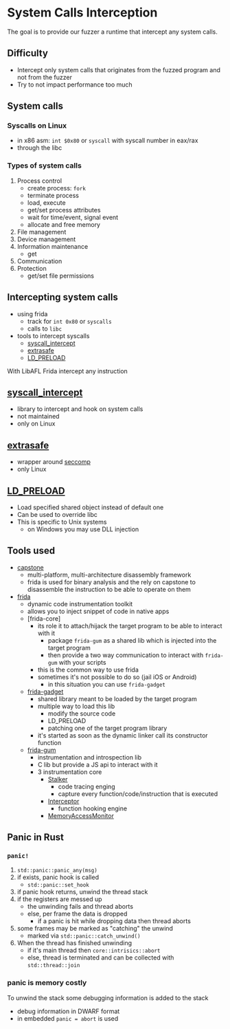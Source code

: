 # System Calls Interception

The goal is to provide our fuzzer a runtime that intercept any system calls.

## Difficulty

- Intercept only system calls that originates from the fuzzed program and not from the fuzzer
- Try to not impact performance too much

## System calls

### Syscalls on Linux

- in x86 asm: `int $0x80` or `syscall` with syscall number in eax/rax
- through the libc

### Types of system calls

1. Process control
    - create process: `fork`
    - terminate process
    - load, execute
    - get/set process attributes
    - wait for time/event, signal event
    - allocate and free memory
2. File management
3. Device management
4. Information maintenance
    - get
5. Communication
6. Protection
    - get/set file permissions


## Intercepting system calls

- using frida
    - track for `int 0x80` or `syscalls`
    - calls to `libc`
- tools to intercept syscalls
    - [syscall\_intercept](https://github.com/pmem/syscall_intercept/tree/2c8765fa292bc9c28a22624c528580d54658813d)
    - [extrasafe](https://github.com/boustrophedon/extrasafe)
    - [LD_PRELOAD](https://man7.org/linux/man-pages/man8/ld.so.8.html)


With LibAFL Frida intercept any instruction

## [syscall\_intercept](https://github.com/pmem/syscall_intercept/tree/2c8765fa292bc9c28a22624c528580d54658813d)

- library to intercept and hook on system calls
- not maintained
- only on Linux

## [extrasafe](https://github.com/boustrophedon/extrasafe)

- wrapper around [seccomp](https://www.kernel.org/doc/html/latest/userspace-api/seccomp_filter.html)
- only Linux

## [LD_PRELOAD](https://man7.org/linux/man-pages/man8/ld.so.8.html)

- Load specified shared object instead of default one
- Can be used to override libc
- This is specific to Unix systems
    - on Windows you may use DLL injection

## Tools used

- [capstone](https://docs.rs/capstone/latest/capstone/index.html#)
    - multi-platform, multi-architecture disassembly framework
    - frida is used for binary analysis and the rely on capstone to disassemble the
    instruction to be able to operate on them
- [frida](https://frida.re/docs/home/)
    - dynamic code instrumentation toolkit
    - allows you to inject snippet of code in native apps
    - [frida-core]
        - its role it to attach/hijack the target program to be able to interact with it
            - package `frida-gum` as a shared lib which is injected into the target program
            - then provide a two way communication to interact with `frida-gum` with your scripts
        - this is the common way to use frida
        - sometimes it's not possible to do so (jail iOS or Android)
            - in this situation you can use `frida-gadget`
    - [frida-gadget](https://frida.re/docs/gadget/)
        - shared library meant to be loaded by the target program
        - multiple way to load this lib
            - modify the source code
            - LD_PRELOAD
            - patching one of the target program library
        - it's started as soon as the dynamic linker call its constructor function
    - [frida-gum](https://github.com/frida/frida-gum)
        - instrumentation and introspection lib
        - C lib but provide a JS api to interact with it
        - 3 instrumentation core
            - [Stalker](https://frida.re/docs/stalker/)
                - code tracing enging
                - capture every function/code/instruction that is executed
            - [Interceptor](https://docs.rs/frida-gum/latest/frida_gum/interceptor/index.html#)
                - function hooking engine
            - [MemoryAccessMonitor](https://github.com/frida/frida-gum/blob/main/gum/gummemoryaccessmonitor.h)

## Panic in Rust

### `panic!`

1. `std::panic::panic_any(msg)`
2. if exists, panic hook is called
    - `std::panic::set_hook`
3. if panic hook returns, unwind the thread stack
4. if the registers are messed up
    - the unwinding fails and thread aborts
    - else, per frame the data is dropped
        - if a panic is hit while dropping data then thread aborts
5. some frames may be marked as "catching" the unwind
    - marked via `std::panic::catch_unwind()`
6. When the thread has finished unwinding
    - if it's main thread then `core::intrisics::abort`
    - else, thread is terminated and can be collected with `std::thread::join`

### panic is memory costly

To unwind the stack some debugging information is added to the stack
- debug information in DWARF format
- in embedded `panic = abort` is used


